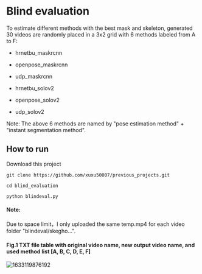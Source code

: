 # Blind evaluation

To estimate different methods with the best mask and skeleton, generated 30 videos are randomly placed in a 3x2 grid with 6 methods labeled from A to F:

* hrnetbu_maskrcnn

* openpose_maskrcnn

* udp_maskrcnn

* hrnetbu_solov2

* openpose_solov2

* udp_solov2

Note: The above 6 methods are named by "pose estimation method" + "instant segmentation method".

## How to run

Download this project

```
git clone https://github.com/xuxu50007/previous_projects.git

cd blind_evaluation

python blindeval.py
```

#### Note:
Due to space limit，I only uploaded the same temp.mp4 for each video folder "blindeval/skegho...".

#### Fig.1 TXT file table with original video name, new output video name, and used method list [A, B, C, D, E, F]
![1633119876192](https://user-images.githubusercontent.com/91754487/135682106-b67254d6-2757-4c22-84d4-78cf2cd63572.jpg)
